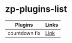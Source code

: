 # zp-plugins-list

Plugins  | Links
------------- | -------------
countdown fix  | [Link]([http://localhost/sexyapmayin!](https://github.com/byoreo/zp-countdown-fix))
